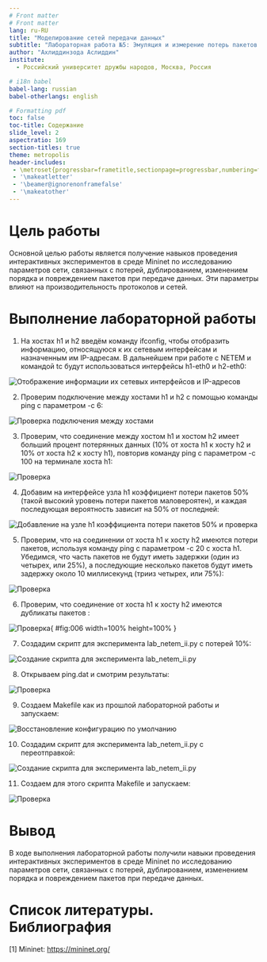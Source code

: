 ```yaml
---
# Front matter
# Front matter
lang: ru-RU
title: "Моделирование сетей передачи данных"
subtitle: "Лабораторная работа №5: Эмуляция и измерение потерь пакетов в глобальных сетях"
author: "Ахлиддинзода Аслиддин"
institute:
  - Российский университет дружбы народов, Москва, Россия

# i18n babel
babel-lang: russian
babel-otherlangs: english

# Formatting pdf
toc: false
toc-title: Содержание
slide_level: 2
aspectratio: 169
section-titles: true
theme: metropolis
header-includes:
 - \metroset{progressbar=frametitle,sectionpage=progressbar,numbering=fraction}
 - '\makeatletter'
 - '\beamer@ignorenonframefalse'
 - '\makeatother'
---
```



# Цель работы

Основной целью работы является получение навыков проведения интерактивных экспериментов в среде Mininet по исследованию параметров сети, связанных с потерей, дублированием, изменением порядка и повреждением пакетов при передаче данных. Эти параметры влияют на производительность протоколов и сетей.

# Выполнение лабораторной работы

1. На хостах h1 и h2 введём команду ifconfig, чтобы отобразить информацию, относящуюся к их сетевым интерфейсам и назначенным им IP-адресам. В дальнейшем при работе с NETEM и командой tc будут использоваться интерфейсы h1-eth0 и h2-eth0:

![Отображение информации их сетевых интерфейсов и IP-адресов](image/1.PNG)

2. Проверим подключение между хостами h1 и h2 с помощью команды ping с параметром -c 6:

![Проверка подключения между хостами](image/2.PNG)

3.  Проверим, что соединение между хостом h1 и хостом h2 имеет больший процент потерянных данных (10% от хоста h1 к хосту h2 и 10% от хоста h2 к хосту h1), повторив команду ping с параметром -c 100 на терминале хоста h1:

![Проверка](image/3.PNG)

4. Добавим на интерфейсе узла h1 коэффициент потери пакетов 50% (такой высокий уровень потери пакетов маловероятен), и каждая последующая вероятность зависит на 50% от последней:

![Добавление на узле h1 коэффициента потери пакетов 50% и проверка](image/4.PNG)

5. Проверим, что на соединении от хоста h1 к хосту h2 имеются потери пакетов, используя команду ping с параметром -c 20 с хоста h1. Убедимся, что часть пакетов не будут иметь задержки (один из четырех, или 25%), а последующие несколько пакетов будут иметь задержку около 10 миллисекунд (трииз четырех, или 75%):

![Проверка](image/5.PNG)

6. Проверим, что соединение от хоста h1 к хосту h2 имеются дубликаты пакетов :

![Проверка](image/6.PNG){ #fig:006 width=100% height=100% }

7. Создадим скрипт для эксперимента lab_netem_ii.py с потерей 10%:

![Создание скрипта для эксперимента lab_netem_ii.py](image/7.PNG)

8. Открываем ping.dat и смотрим результаты:

![Проверка](image/8.PNG)

9. Создаем Makefile как из прошлой лабораторной работы и запускаем:

![Восстановление конфигурацию по умолчанию](image/9.PNG)

10. Создадим скрипт для эксперимента lab_netem_ii.py с переотправкой:

![Создание скрипта для эксперимента lab_netem_ii.py](image/10.PNG)

11. Создаем для этого скрипта Makefile и запускаем:

![Проверка](image/11.PNG)
# Вывод

В ходе выполнения лабораторной работы получили навыки проведения интерактивных экспериментов в среде Mininet по исследованию параметров сети, связанных с потерей, дублированием, изменением порядка и повреждением пакетов при передаче данных.

# Список литературы. Библиография

[1] Mininet: https://mininet.org/
